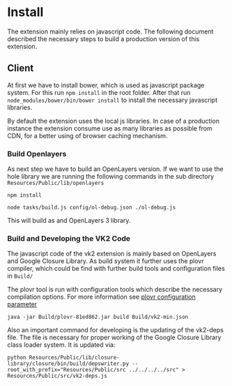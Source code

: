 # Install

The extension mainly relies on javascript code. The following document described the necessary steps to build a production version of this extension.

## Client

At first we have to install bower, which is used as javascript package system. For this run `npm install` in the root folder. After that run `node_modules/bower/bin/bower install` to install the necessary javascript libraries. 

By default the extension uses the local js libraries. In case of a production instance the extension consume use as many libraries as possible from CDN, for a better using of browser caching mechanism.

### Build Openlayers

As next step we have to build an OpenLayers version. If we want to use the hole library we are running the following commands in the sub directory `Resources/Public/lib/openlayers`

	npm install
	
	node tasks/build.js config/ol-debug.json ./ol-debug.js
	
This will build as and OpenLayers 3 library.

### Build and Developing the VK2 Code

The javascript code of the vk2 extension is mainly based on OpenLayers and Google Closure Library. As build system it further uses the plovr compiler, which could be find with further build tools and configuration files in `Build/`

The plovr tool is run with configuration tools which describe the necessary compilation options. For more information see [plovr configuration parameter](http://code.google.com/p/plovr/)

	java -jar Build/plovr-81ed862.jar build Build/vk2-min.json
	
Also an important command for developing is the updating of the vk2-deps file. The file is necessary for proper working of the Google Closure Library class loader system. It is updated via:

	python Resources/Public/lib/closure-library/closure/bin/build/depswriter.py --root_with_prefix="Resources/Public/src ../../../../src" > Resources/Public/src/vk2-deps.js
